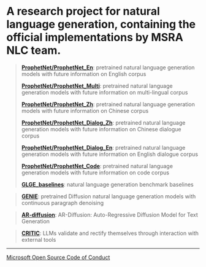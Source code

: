 # A research project for natural language generation, containing the official implementations by MSRA NLC team.


> [**ProphetNet/ProphetNet_En**](https://github.com/microsoft/ProphetNet/tree/master/ProphetNet/ProphetNet_En): pretrained natural language generation models with future information on English corpus
>
> [**ProphetNet/ProphetNet_Multi**](https://github.com/microsoft/ProphetNet/tree/master/ProphetNet/ProphetNet_Multi): pretrained natural language generation models  with future information on multi-lingual corpus
>
> [**ProphetNet/ProphetNet_Zh**](https://github.com/microsoft/ProphetNet/tree/master/ProphetNet/ProphetNet_Zh): pretrained natural language generation models  with future information on Chinese corpus
>
> [**ProphetNet/ProphetNet_Dialog_Zh**](https://github.com/microsoft/ProphetNet/tree/master/ProphetNet/ProphetNet_Dialog_Zh): pretrained natural language generation models  with future information on Chinese dialogue corpus
>
> [**ProphetNet/ProphetNet_Dialog_En**](https://github.com/microsoft/ProphetNet/tree/master/ProphetNet/ProphetNet_Dialog_En): pretrained natural language generation models with future information on English dialogue corpus
>
> [**ProphetNet/ProphetNet_Code**](https://github.com/microsoft/ProphetNet/tree/master/ProphetNet/ProphetNet_Code): pretrained natural language generation models  with future information on code corpus
>
> [**GLGE_baselines**](https://github.com/microsoft/ProphetNet/tree/master/GLGE_baselines): natural language generation benchmark baselines

> [**GENIE**](https://github.com/microsoft/ProphetNet/tree/master/GENIE): pretrained Diffusion natural language generation models with continuous paragraph denoising

> [**AR-diffusion**](https://github.com/microsoft/ProphetNet/tree/master/AR-diffusion): AR-Diffusion: Auto-Regressive Diffusion Model for Text Generation

> [**CRITIC**](https://github.com/microsoft/ProphetNet/tree/master/CRITIC): LLMs validate and rectify themselves through interaction with external tools

---

[Microsoft Open Source Code of Conduct](https://opensource.microsoft.com/codeofconduct)
